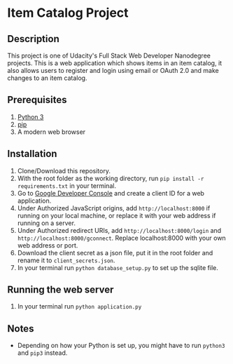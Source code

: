 # Item Catalog Project
## Description
This project is one of Udacity's Full Stack Web Developer Nanodegree projects.
This is a web application which shows items in an item catalog, it also allows 
users to register and login using email or OAuth 2.0 and make changes to an item
catalog.

## Prerequisites
1. [Python 3](https://www.python.org/)
2. [pip](https://pypi.python.org/pypi/pip)
2. A modern web browser

## Installation
1. Clone/Download this repository.
2. With the root folder as the working directory, run `pip install -r requirements.txt` in your terminal.
3. Go to [Google Developer Console](https://console.developers.google.com/) and create a client ID for a web application.
4. Under Authorized JavaScript origins, add `http://localhost:8000` if running on your local machine, or replace it with your web address if running on a server.
5. Under Authorized redirect URIs, add `http://localhost:8000/login` and `http://localhost:8000/gconnect`. Replace localhost:8000 with your own web address or port.
6. Download the client secret as a json file, put it in the root folder and rename it to `client_secrets.json`.
7. In your terminal run `python database_setup.py` to set up the sqlite file.

## Running the web server
1. In your terminal run `python application.py`

## Notes
- Depending on how your Python is set up, you might have to run `python3` and `pip3` instead.